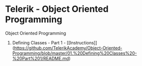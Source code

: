 # Telerik - Object Oriented Programming
Object Oriented Programming

1. Defining Classes - Part 1     -    [[Instructions]]
(https://github.com/TelerikAcademy/Object-Oriented-Programming/blob/master/01.%20Defining%20Classes%20-%20Part%201/README.md)
